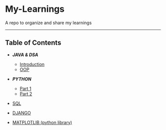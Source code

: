 # My-Learnings
A repo to organize and share my learnings

***

## Table of Contents

* ***JAVA & DSA***
  * [Introduction](Notes/java_dsa_intro.md)
  * [OOP](Notes/java_dsa_oop.md)

  
* ***PYTHON***
    * [Part 1](Notes/python_note.md)
    * [Part 2](Notes/python_note_part_2.md)
    

* [SQL](Notes/sql_note.md)
* [DJANGO](Notes/django_note.md)
* [MATPLOTLIB (python library)](Notes/matplotlib_note.md) 
